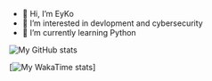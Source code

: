 - 👋 Hi, I’m EyKo
- 👀 I’m interested in devlopment and cybersecurity
- 🌱 I’m currently learning Python

![My GitHub stats](https://github-readme-stats.vercel.app/api?username=NZO&show_icons=true&theme=radical)

[![My WakaTime stats](https://github-readme-stats.vercel.app/api/wakatime?NZO=ffflabs)]
